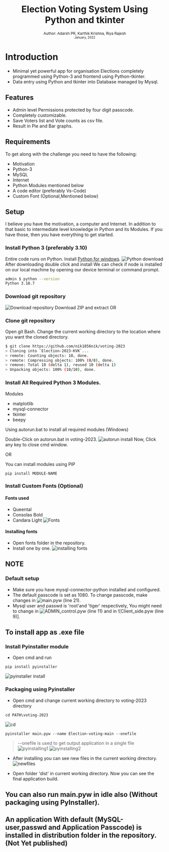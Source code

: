 
<div align="center">

  <h1> Election Voting System Using Python and tkinter</h1>
  
<sub>Author: <a>Adarsh PR, Karthik Krishna, Riya Rajesh</a><br>
<small> January, 2022</small></sub>

</div>

# Introduction
- Minimal yet powerful app for organisation Elections completely programmed using Python-3 and frontend using Python-tkinter.
- Data entry using Python and tkinter into Database managed by Mysql.

## Features

- Admin level Permissions protected by four digit passcode.
- Completely customizable.
- Save Voters list and Vote counts as csv file.
- Result in Pie and Bar graphs.

## Requirements
To get along with the challenge you need to have the following:

- Motivation
- Python-3
- MySQL
- Internet
- Python Modules mentioned below
- A code editor (preferably Vs-Code)
- Custom Font (Optional,Mentioned below)

## Setup
I believe you have the motivation, a computer and Internet. In addition to that basic to intermediate level knowledge in Python and its Modules. If you have those, then you have everything to get started.

### Install Python 3 (preferably 3.10)
Entire code runs on Python. Install [Python for windows](https://www.python.org/downloads/).
![Python download](images/download_python.png)
After downloading double click and install
We can check if node is installed on our local machine by opening our device terminal or command prompt.
```sh
admin $ python --version
Python 3.10.7
```

### Download git repository
![Download repository](images/download_repo.png)
Download ZIP and extract OR
### Clone git repository
Open git Bash.
Change the current working directory to the location where you want the cloned directory.
```sh
$ git clone https://github.com/nik1856nik/voting-2023
> Cloning into `Election-2023-KVK`...
> remote: Counting objects: 10, done.
> remote: Compressing objects: 100% (8/8), done.
> remove: Total 10 (delta 1), reused 10 (delta 1)
> Unpacking objects: 100% (10/10), done.
```

### Install All Required Python 3 Modules.

Modules

  - matplotlib
  - mysql-connector
  - tkinter
  - beepy

Using autorun.bat to install all required modules (Windows)

Double-Click on autorun.bat in voting-2023.
![autorun install](images/running_autorun.png)
Now, Click any key to close cmd window.

OR

You can install modules using PIP
```
pip install MODULE-NAME
```

### Install Custom Fonts (Optional)

#### Fonts used
- Queental
- Consolas Bold
- Candara Light
![Fonts](images/fonts.png)

#### Installing fonts
- Open fonts folder in the repository.
- Install one by one.
![installing fonts](images/installing-fonts.png)

## NOTE

### Default setup
- Make sure you have mysql-connector-python installed and configured.
- The default passcode is set as 1080. To change passcode, make changes in ![main.pyw (line 21)](main.pyw).
- Mysql user and passwd is 'root'and 'tiger' respectively, You might need to change in ![ADMIN_control.pyw (line 11)](ADMIN_control.pyw) and in ![Client_side.pyw (line 9)].


## To install app as .exe file

### Install Pyinstaller module
- Open cmd and run
```
pip install pyinstaller
```
![pyinstaller install](images/installing-pyinstaller.png)


### Packaging using Pyinstaller

- Open cmd and change current working directory to voting-2023 directory
```
cd PATH\voting-2023 
```
![cd](images/cd.png)

```
pyinstaller main.pyw --name Election-voting-main --onefile
```
> --onefile is used to get output application in a single file
![pyinstalling1](images/pyinstalling1.png)
![pyinstalling2](images/pyinstalling2.png)

- After installing you can see new files in the current working directory.
![newfiles](images/new-files.png)

- Open folder 'dist' in current working directory.
Now you can see the final application build.

## You can also run main.pyw in idle also (Without packaging using PyInstaller).

## An application With default (MySQL-user,passwd and Application Passcode) is installed in distribution folder in the repository. (Not Yet published)













